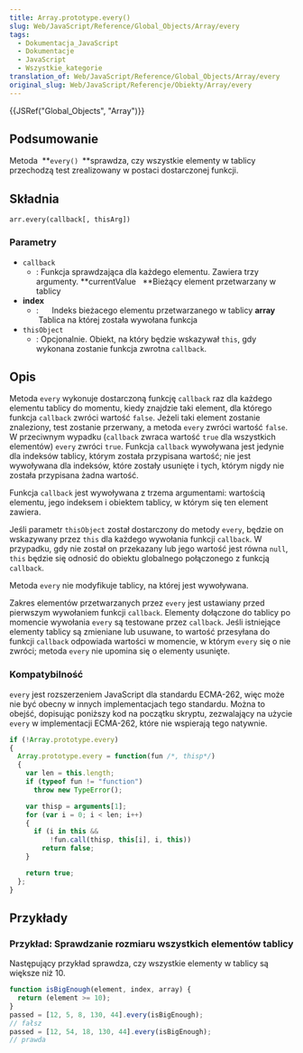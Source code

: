 ```yaml
---
title: Array.prototype.every()
slug: Web/JavaScript/Reference/Global_Objects/Array/every
tags:
  - Dokumentacja_JavaScript
  - Dokumentacje
  - JavaScript
  - Wszystkie_kategorie
translation_of: Web/JavaScript/Reference/Global_Objects/Array/every
original_slug: Web/JavaScript/Referencje/Obiekty/Array/every
---
```

{{JSRef("Global_Objects", "Array")}}

## Podsumowanie

Metoda  **`every() `**sprawdza, czy wszystkie elementy w tablicy przechodzą test zrealizowany w postaci dostarczonej funkcji.

## Składnia

    arr.every(callback[, thisArg])

### Parametry

- `callback`
  - : Funkcja sprawdzająca dla każdego elementu. Zawiera trzy argumenty.
    **currentValue
      **Bieżący element przetwarzany w tablicy
- **index**
  - :      Indeks bieżacego elementu przetwarzanego w tablicy **array**
        Tablica na której została wywołana funkcja
- `thisObject`
  - : Opcjonalnie. Obiekt, na który będzie wskazywał `this`, gdy wykonana zostanie funkcja zwrotna `callback`.

## Opis

Metoda `every` wykonuje dostarczoną funkcję `callback` raz dla każdego elementu tablicy do momentu, kiedy znajdzie taki element, dla którego funkcja `callback` zwróci wartość `false`. Jeżeli taki element zostanie znaleziony, test zostanie przerwany, a metoda `every` zwróci wartość `false`. W przeciwnym wypadku (`callback` zwraca wartość `true` dla wszystkich elementów) `every` zwróci `true`. Funkcja `callback` wywoływana jest jedynie dla indeksów tablicy, którym została przypisana wartość; nie jest wywoływana dla indeksów, które zostały usunięte i tych, którym nigdy nie została przypisana żadna wartość.

Funkcja `callback` jest wywoływana z trzema argumentami: wartością elementu, jego indeksem i obiektem tablicy, w którym się ten element zawiera.

Jeśli parametr `thisObject` został dostarczony do metody `every`, będzie on wskazywany przez `this` dla każdego wywołania funkcji `callback`. W przypadku, gdy nie został on przekazany lub jego wartość jest równa `null`, `this` będzie się odnosić do obiektu globalnego połączonego z funkcją `callback`.

Metoda `every` nie modyfikuje tablicy, na której jest wywoływana.

Zakres elementów przetwarzanych przez `every` jest ustawiany przed pierwszym wywołaniem funkcji `callback`. Elementy dołączone do tablicy po momencie wywołania `every` są testowane przez `callback`. Jeśli istniejące elementy tablicy są zmieniane lub usuwane, to wartość przesyłana do funkcji `callback` odpowiada wartości w momencie, w którym `every` się o nie zwróci; metoda `every` nie upomina się o elementy usunięte.

### Kompatybilność

`every` jest rozszerzeniem JavaScript dla standardu ECMA-262, więc może nie być obecny w innych implementacjach tego standardu. Można to obejść, dopisując poniższy kod na początku skryptu, zezwalający na użycie `every` w implementacji ECMA-262, które nie wspierają tego natywnie.

```js
if (!Array.prototype.every)
{
  Array.prototype.every = function(fun /*, thisp*/)
  {
    var len = this.length;
    if (typeof fun != "function")
      throw new TypeError();

    var thisp = arguments[1];
    for (var i = 0; i < len; i++)
    {
      if (i in this &&
          !fun.call(thisp, this[i], i, this))
        return false;
    }

    return true;
  };
}
```

## Przykłady

### Przykład: Sprawdzanie rozmiaru wszystkich elementów tablicy

Następujący przykład sprawdza, czy wszystkie elementy w tablicy są większe niż 10.

```js
function isBigEnough(element, index, array) {
  return (element >= 10);
}
passed = [12, 5, 8, 130, 44].every(isBigEnough);
// fałsz
passed = [12, 54, 18, 130, 44].every(isBigEnough);
// prawda
```
